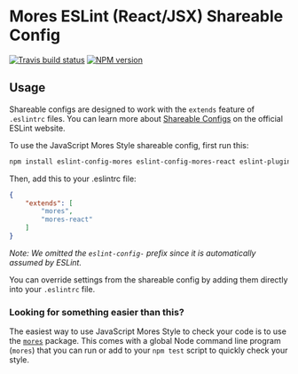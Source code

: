 # Mores ESLint (React/JSX) Shareable Config

[![Travis build status](http://img.shields.io/travis/gajus/eslint-plugin-mores-react/master.svg?style=flat-square)](https://travis-ci.org/gajus/eslint-plugin-mores-react)
[![NPM version](http://img.shields.io/npm/v/eslint-plugin-mores-react.svg?style=flat-square)](https://www.npmjs.org/package/eslint-plugin-mores-react)

## Usage

Shareable configs are designed to work with the `extends` feature of `.eslintrc` files. You can learn more about [Shareable Configs](http://eslint.org/docs/developer-guide/shareable-configs) on the official ESLint website.

To use the JavaScript Mores Style shareable config, first run this:

```bash
npm install eslint-config-mores eslint-config-mores-react eslint-plugin-react
```

Then, add this to your .eslintrc file:

```json
{
    "extends": [
        "mores",
        "mores-react"
    ]
}
```

*Note: We omitted the `eslint-config-` prefix since it is automatically assumed by ESLint.*

You can override settings from the shareable config by adding them directly into your `.eslintrc` file.

### Looking for something easier than this?

The easiest way to use JavaScript Mores Style to check your code is to use the [`mores`](https://github.com/gajus/mores) package. This comes with a global Node command line program (`mores`) that you can run or add to your `npm test` script to quickly check your style.
